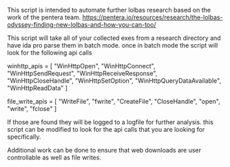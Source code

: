This script is intended to automate further lolbas research based on the work of the pentera team. https://pentera.io/resources/research/the-lolbas-odyssey-finding-new-lolbas-and-how-you-can-too/

This script will take all of your collected exes from a research directory and have ida pro parse them in batch mode. once in batch mode the script will look for the following api calls

winhttp_apis = [
    "WinHttpOpen",
    "WinHttpConnect",
    "WinHttpSendRequest",
    "WinHttpReceiveResponse",
    "WinHttpCloseHandle",
    "WinHttpSetOption",
    "WinHttpQueryDataAvailable",
    "WinHttpReadData"
]

file_write_apis = [
    "WriteFile",
    "fwrite",
    "CreateFile",
    "CloseHandle",
    "open",
    "write",
    "fclose"
]

If those are found they will be logged to a logfile for further analysis. this script can be modified to look for the api calls that you are looking for specifically.

Additional work can be done to ensure that web downloads are user controllable as well as file writes.
